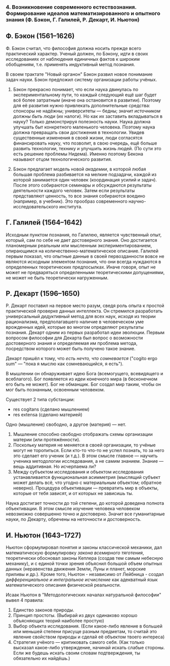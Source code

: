 ### 4. Возникновение современного естествознания. Формирование идеалов математизированного и опытного знания (Ф. Бэкон, Г. Галилей, Р. Декарт, И. Ньютон)

## Ф. Бэкон (1561–1626)

Ф. Бэкон считал, что философия должна носить прежде всего практический характер.
Ученый должен, по Бэкону, идти в своих исследованиях от наблюдения единичных фактов к широким обобщениям, т.е. применять индуктивный метод познания.

В своем трактате "Новый органон" Бэкон развил новое понимание задач науки.
Бэкон предложил систему организации работы учёных.

1. Бэкон прекрасно понимает, что если наука двинулась по экспериментальному пути, то каждый следующий ещё шаг будет всё более затратным (иначе она остановится в развитии). Поэтому для её развития нужно привлекать дополнительные средства: спонсоры не надёжны; университеты — бедны; значит _источником должны быть люди_ (их налоги). Но как их заставить вкладываться в науку? Только демонстрируя полезность науки. Наука должна улучшать быт конкретного маленького человека. Поэтому наука должна превращать свои достижения в технологии. Увидев существенные изменения в своей жизни, люди согласятся финансировать науку, что позволит, в свою очередь, ещё больше развить технологии, технику и улучшить жизнь людей. (По сути это есть решение проблемы Нидема). Именно поэтому Бекона называют отцом технологического развития.

2. Бэкон предлагает модель новой _академии_, в которой любая большая проблема разбивается на мелкие подзадачи, каждой из которой занимается один человек (координация усилий и задач). После этого собираются семинары и обсуждаются результаты деятельности каждого человек. Затем если результаты представляют ценность, то все знания собираются воедино (например, в учебник). Это прообраз современного научно-исследовательского института.


## Г. Галилей (1564–1642)

Исходным пунктом познания, по Галилею, является чувственный опыт, который, сам по себе не дает достоверного знания.
Оно достигается планомерным реальным или мысленным экспериментированием, опирающимся на количественно-математическое описание.
Галилей первым показал, что опытные данные в своей первозданности вовсе не являются исходным элементом познания, что они всегда нуждаются в определенных теоретических предпосылках.
Иначе говоря, опыт не может не предваряться определенными теоретическими допущениями, не может не быть теоретически нагруженным.


## Р. Декарт (1596–1650)

Р. Декарт поставил на первое место разум, сведя роль опыта к простой практической проверке данных интеллекта.
Он стремился разработать универсальный _дедуктивный_ метод для всех наук, исходя из теории рационализма, предполагавшего наличие в человеческом уме врожденных идей, которые во многом определяют результаты познания.
Декарт одним из первых разработал идеи эволюции.
Первым вопросом философии для Декарта был вопрос о возможности достоверного знания и определяемая им проблема метода, посредством которого может быть получено такое знание.

Декарт пришёл к тому, что _есть нечто, что сомневается_ ("cogito ergo sum" — "пока я мыслю как сомневающийся, я есть").

В мышлении он обнаруживает идею Бога (всемогущего, всевидящего и всеблагого).
Бог появляется из идеи конечного мира (в бесконечном его быть не может).
Бог не обманщик.
Бог создал мир таким, чтобы он мог быть познанным, освоенным человеком.

Существует 2 типа субстанции:
- res cogitans (сделано мышлением)
- res extensa (сделано материей)

Одно (мышление) свободно, а другое (материя) — нет.

1. Мышление способно свободно отображать схемы организации материи (или протяжённости).
2. Поскольку материя не меняется в своей организации, то учёные могут не торопиться. Если кто-то что-то не успел познать, то за него это сделает его ученик (и т.д.). В этом смысле главное — научить ученика методологии исследования, а не самим знанием. Знание — вещь аддитивная. Но исчерпаема ли?
3. Между субъектом исследования и объектом исследования устанавливается функциональная асимметрия (мыслящий субъект может делать всё, что угодно с материальным объектом; обратное неверно). Процедура объективации — превратить мир в объекты, которые от тебя зависят, и от которых не зависишь ты.

Наука достигает точности до той степени, до которой доведена полнота объективации.
В этом смысле изучение человека человеком невозможно совершенно точно и достоверно.
Значит все гуманитарные науки, по Декарту, обречены на неточности и достоверность.


## И. Ньютон (1643–1727)

Ньютон сформулировал понятия и законы классической механики, дал математическую формулировку _закона всемирного тяготения_, теоретически обосновал законы Кеплера (создав тем самым небесную механику), и с единой точки зрения объяснил большой объем опытных данных (неравенства движения Земли, Луны и планет, морские приливы и др.).
Кроме того, Ньютон - независимо от Лейбница - создал _дифференциальное и интегральное исчисление_ как адекватный язык математического описания физической реальности.

Исаак Ньютон в "Методологических началах натуральной философии" вывел 4 правила:

1. Единство законов природы.
2. Принцип простоты. (Выбирай из двух одинаково хорошо объясняющих теорий наиболее простую)
3. Выбор объекта исследования. (Если какое-либо явление в большей или меньшей степени присуще разным предметам, то считай это явление свойством природы и сделай её объектом твоего интереса)
4. Стратегия учёного — критиковать самого себя. (Как только высказал какое-либо утверждение, начинай искать слабые стороны. Если же будешь искать своим словам подтверждения, ты обязательно их найдёшь.)